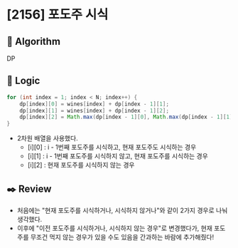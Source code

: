 # [2156] 포도주 시식

## :pushpin: **Algorithm**

DP

## :round_pushpin: **Logic**

```java
for (int index = 1; index < N; index++) {
    dp[index][0] = wines[index] + dp[index - 1][1];
    dp[index][1] = wines[index] + dp[index - 1][2];
    dp[index][2] = Math.max(dp[index - 1][0], Math.max(dp[index - 1][1], dp[index - 1][2]));
}
```

- 2차원 배열을 사용했다.
  - [i][0] : i - 1번째 포도주를 시식하고, 현재 포도주도 시식하는 경우
  - [i][1] : i - 1번째 포도주를 시식하지 않고, 현재 포도주를 시식하는 경우
  - [i][2] : 현재 포도주를 시식하지 않는 경우

## :black_nib: **Review**

- 처음에는 "현재 포도주를 시식하거나, 시식하지 않거나"와 같이 2가지 경우로 나눠 생각했다.
- 이후에 "이전 포도주를 시식하거나, 시식하지 않는 경우"로 변경했다가, 현재 포도주를 무조건 먹지 않는 경우가 있을 수도 있음을 간과하는 바람에 추가해줬다!
